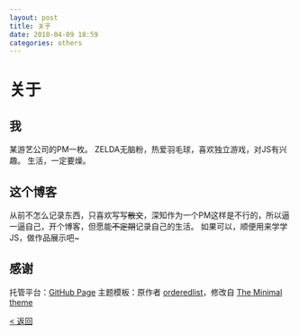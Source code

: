 ```yaml
---
layout: post
title: 关于
date: 2018-04-09 18:59
categories: others
---
```


# 关于

## 我
某游艺公司的PM一枚。
ZELDA无脑粉，热爱羽毛球，喜欢独立游戏，对JS有兴趣。
生活，一定要燥。

## 这个博客
从前不怎么记录东西，只喜欢写写~~散文~~，深知作为一个PM这样是不行的，所以逼一逼自己，开个博客，但愿能~~不定期~~记录自己的生活。
如果可以，顺便用来学学JS，做作品展示吧~

## 感谢
托管平台：[GitHub Page](https://pages.github.com/)
主题模板：原作者 [orderedlist](https://github.com/orderedlist)，修改自 [The Minimal theme](https://github.com/pages-themes/minimal)

[< 返回](./index)
